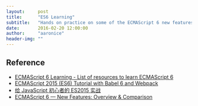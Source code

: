 ```yaml
---
layout:     post
title:      "ES6 Learning"
subtitle:   "Hands on practice on some of the ECMAScript 6 new features"
date:       2016-02-20 12:00:00
author:     "aaronice"
header-img: ""
---
```





## Reference

- [ECMAScript 6 Learning - List of resources to learn ECMAScript 6](https://github.com/ericdouglas/ES6-Learning)
- [ECMAScript 2015 (ES6) Tutorial with Babel 6 and Webpack](http://ccoenraets.github.io/es6-tutorial/)
- [给 JavaScript 初心者的 ES2015 实战](http://gank.io/post/564151c1f1df1210001c9161)
- [ECMAScript 6 — New Features: Overview & Comparison](http://es6-features.org/)
